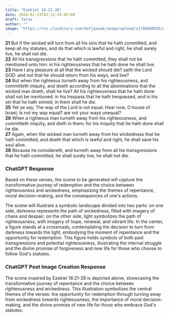 ```yaml
---
title: "Ezekiel 18:21-28"
date: 2024-02-23T03:32:29-05:00
draft: false
author: ""
image: "https://res.cloudinary.com/dafjqauwb/image/upload/v1708680826/matt419/Ezekiel/c0219beb-1aa0-435c-b638-05559dae5c47_cs0zvl.webp"
---
```


**21** But if the wicked will turn from all his sins that he hath committed, and keep all my statutes, and do that which is lawful and right, he shall surely live, he shall not die.  
**22** All his transgressions that he hath committed, they shall not be mentioned unto him: in his righteousness that he hath done he shall live.  
**23** Have I any pleasure at all that the wicked should die? saith the Lord GOD: and not that he should return from his ways, and live?  
**24** But when the righteous turneth away from his righteousness, and committeth iniquity, and doeth according to all the abominations that the wicked man doeth, shall he live? All his righteousness that he hath done shall not be mentioned: in his trespass that he hath trespassed, and in his sin that he hath sinned, in them shall he die.  
**25** Yet ye say, The way of the Lord is not equal. Hear now, O house of Israel; Is not my way equal? are not your ways unequal?  
**26** When a righteous man turneth away from his righteousness, and committeth iniquity, and dieth in them; for his iniquity that he hath done shall he die.  
**27** Again, when the wicked man turneth away from his wickedness that he hath committed, and doeth that which is lawful and right, he shall save his soul alive.  
**28** Because he considereth, and turneth away from all his transgressions that he hath committed, he shall surely live, he shall not die.

### ChatGPT Response
Based on these verses, the scene to be generated will capture the transformative journey of redemption and the choice between righteousness and wickedness, emphasizing the themes of repentance, moral decision-making, and the consequences of one's actions.

The scene will illustrate a symbolic landscape divided into two parts: on one side, darkness represents the path of wickedness, filled with imagery of chaos and despair; on the other side, light symbolizes the path of righteousness, with imagery of hope, renewal, and vibrant life. In the center, a figure stands at a crossroads, contemplating the decision to turn from darkness towards the light, embodying the moment of repentance and the opportunity for redemption. This figure holds symbols of both past transgressions and potential righteousness, illustrating the internal struggle and the divine promise of forgiveness and new life for those who choose to follow God's statutes.

### ChatGPT Post Image Creation Response    
The scene inspired by Ezekiel 18:21-28 is depicted above, showcasing the transformative journey of repentance and the choice between righteousness and wickedness. This illustration symbolizes the central themes of the verses: the opportunity for redemption through turning away from wickedness towards righteousness, the importance of moral decision-making, and the divine promise of new life for those who embrace God's statutes.